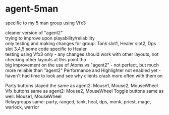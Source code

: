 # agent-5man
specific to my 5 man group using Vfx3

cleaner version of "agent2"     
trying to improve upon playability/reliability    
only testing and making changes for group: Tank slot1, Healer slot2, Dps slot 3,4,5  some code specific to Healer   
testing using Vfx3 only - any changes should work with other layouts, not checking other layouts at this point tho     
big improvement on the use of Atoms vs "agent2" - not perfect, but much more reliable than "agent2"
Performance and Highlighter not enabled yet - haven't had time to look and see why clients crash more often with them on

Party buttons stayed the same as agent2: Mouse1, Mouse2, MouseWheel
Vfx buttons same as agent2: Mouse2, MouseWheel
Toggle buttons same as well: Mouse1, MouseWheel     
Relaygroups same: party, ranged, tank, heal, dps, monk, priest, mage, warlock, warrior


